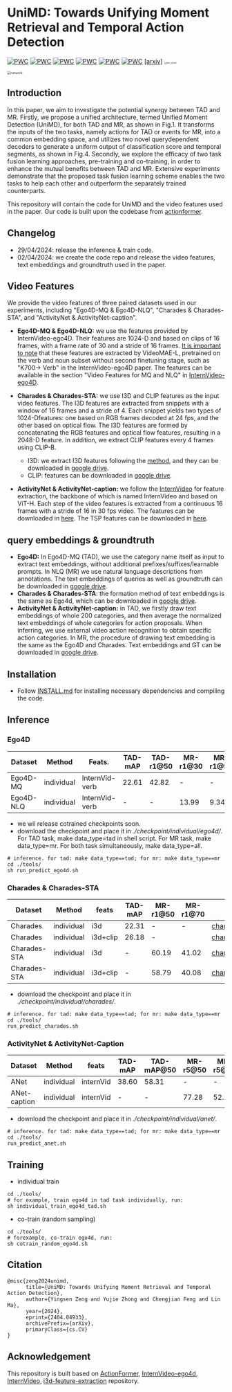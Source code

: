 # UniMD: Towards Unifying Moment Retrieval and Temporal Action Detection

[![PWC](https://img.shields.io/endpoint.svg?url=https://paperswithcode.com/badge/unimd-towards-unifying-moment-retrieval-and/natural-language-queries-on-ego4d)](https://paperswithcode.com/sota/natural-language-queries-on-ego4d?p=unimd-towards-unifying-moment-retrieval-and)
[![PWC](https://img.shields.io/endpoint.svg?url=https://paperswithcode.com/badge/unimd-towards-unifying-moment-retrieval-and/moment-queries-on-ego4d)](https://paperswithcode.com/sota/moment-queries-on-ego4d?p=unimd-towards-unifying-moment-retrieval-and)
[![PWC](https://img.shields.io/endpoint.svg?url=https://paperswithcode.com/badge/unimd-towards-unifying-moment-retrieval-and/moment-retrieval-on-charades-sta)](https://paperswithcode.com/sota/moment-retrieval-on-charades-sta?p=unimd-towards-unifying-moment-retrieval-and)
[![PWC](https://img.shields.io/endpoint.svg?url=https://paperswithcode.com/badge/unimd-towards-unifying-moment-retrieval-and/action-detection-on-charades)](https://paperswithcode.com/sota/action-detection-on-charades?p=unimd-towards-unifying-moment-retrieval-and)
[![PWC](https://img.shields.io/endpoint.svg?url=https://paperswithcode.com/badge/unimd-towards-unifying-moment-retrieval-and/temporal-action-localization-on-activitynet)](https://paperswithcode.com/sota/temporal-action-localization-on-activitynet?p=unimd-towards-unifying-moment-retrieval-and)
[![PWC](https://img.shields.io/endpoint.svg?url=https://paperswithcode.com/badge/unimd-towards-unifying-moment-retrieval-and/natural-language-moment-retrieval-on)](https://paperswithcode.com/sota/natural-language-moment-retrieval-on?p=unimd-towards-unifying-moment-retrieval-and)
[\[arxiv\]](https://arxiv.org/abs/2404.04933)
<img src="/Users/wilsontsang/Downloads/unimd/images/intro_unimd.png" alt="intro_unimd" style="zoom:30%;" />

<img src="/Users/wilsontsang/Downloads/unimd/images/network.png" alt="network" style="zoom:50%;" />


## Introduction

In this paper, we aim to investigate the potential synergy between TAD and MR. Firstly, we propose a unified architecture, termed Unified Moment Detection (UniMD), for both TAD and MR, as shown in Fig.1. It transforms the inputs of the two tasks, namely actions for TAD or events for MR, into a common embedding space, and utilizes two novel querydependent decoders to generate a uniform output of classification score and temporal segments, as shown in Fig.4. Secondly, we explore the efficacy of two task fusion learning approaches, pre-training and co-training, in order to enhance the mutual benefits between TAD and MR. Extensive experiments demonstrate that the proposed task fusion learning scheme enables the two tasks to help each other and outperform the separately trained counterparts.

This repository will contain the code for UniMD and the video features used in the paper. Our code is built upon the codebase from [actionformer](https://github.com/happyharrycn/actionformer_release).



## Changelog

* 29/04/2024: release the inference & train code.
* 02/04/2024: we create the code repo and release the video features, text embeddings and groundtruth used in the paper.

## Video Features

We provide the video features of three paired datasets used in our experiments, including "Ego4D-MQ & Ego4D-NLQ", "Charades & Charades-STA", and "ActivityNet & ActivityNet-caption".

* **Ego4D-MQ & Ego4D-NLQ:** we use the features provided by InternVideo-ego4D. Their features are 1024-D and based on clips of 16 frames, with a frame rate of 30 and a stride of 16 frames. <u>It is important to note</u> that these features are extracted by VideoMAE-L, pretrained on the verb and noun subset without second finetuning stage, such as "K700→ Verb" in the InternVideo-ego4D paper. The features can be available in the section "Video Features for MQ and NLQ" in [InternVideo-ego4D](https://github.com/OpenGVLab/ego4d-eccv2022-solutions). 
* **Charades & Charades-STA:** we use I3D and CLIP features as the input video features. The I3D features are extracted from snippets with a window of 16 frames and a stride of 4. Each snippet yields two types of 1024-Dfeatures: one based on RGB frames decoded at 24 fps, and the other based on optical flow. The I3D features are formed by concatenating the RGB features and optical flow features, resulting in a 2048-D feature. In addition, we extract CLIP features every 4 frames using CLIP-B. 
  * I3D: we extract I3D features following the [method](https://github.com/Finspire13/pytorch-i3d-feature-extraction), and they can be downloaded in [google drive](https://drive.google.com/file/d/1jivG3olcvhayAxE7waec7HoRwxFtJTlT/view?usp=sharing).
  * CLIP: features can be downloaded in [google drive](https://drive.google.com/file/d/1WtqmkPMS5kiXe9RFL6xYOEVdE8jle-2P/view?usp=sharing).

* **ActivityNet & ActivityNet-caption:** we follow the [InternVideo](https://arxiv.org/pdf/2212.03191.pdf) for feature extraction, the backbone of which is named InternVideo and based on ViT-H. Each step of the video features is extracted from a continuous 16 frames with a stride of 16 in 30 fps video. The features can be downloaded in [here](https://github.com/OpenGVLab/InternVideo/tree/main/InternVideo1/Downstream/Temporal-Action-Localization). The TSP features can be downloaded in [here](https://github.com/happyharrycn/actionformer_release?tab=readme-ov-file#to-reproduce-our-results-on-activitynet-13).

## query embeddings & groundtruth

* **Ego4D:** In Ego4D-MQ (TAD), we use the category name itself as input to extract text embeddings, without additional prefixes/suffixes/learnable prompts. In NLQ (MR) we use natural language descriptions from annotations. The text embeddings of queries as well as groundtruth can be downloaded in [google drive](https://drive.google.com/file/d/1Kefm4NtAdf3KIsMskvK5QpwGB1t2uwbA/view?usp=sharing).
* **Charades & Charades-STA**: the formation method of text embeddings is the same as Ego4d, which can be downloaded in [google drive](https://drive.google.com/file/d/1_Piovqjal4FD8NiHc6b9YadL0qeHLrT4/view?usp=sharing).
* **ActivityNet & ActivityNet-caption:** in TAD, we firstly draw text embeddings of whole 200 categories, and then average the normalized text embeddings of whole categories for action proposals. When inferring, we use external video action recognition to obtain specific action categories. In MR, the procedure of drawing text embedding is the same as the Ego4D and Charades. Text embeddings and GT can be downloaded in [google drive](https://drive.google.com/file/d/1RjCQkC1OkZpb-f8c1xCQAHjBLRzOCRnM/view?usp=drive_link).

## Installation

* Follow [INSTALL.md](./INSTALL.md) for installing necessary dependencies and compiling the code.

## Inference

### Ego4D

| Dataset   | Method     | Feats.         | TAD-mAP | TAD-r1@50 | MR-r1@30 | MR-r1@50 | checkpoint                                                   |
| --------- | ---------- | -------------- | ------- | --------- | -------- | -------- | ------------------------------------------------------------ |
| Ego4D-MQ  | individual | InternVid-verb | 22.61   | 42.82     | -        | -        | [ego4d_mq_individual.pth.tar](https://drive.google.com/file/d/16AMkzP9L606uZj2d-M1IFEi6fmBRR3wB/view?usp=drive_link) |
| Ego4D-NLQ | individual | InternVid-verb | -       | -         | 13.99    | 9.34     | [ego4d_nlq_individual.pth.tar](https://drive.google.com/file/d/1JfJmnejKNEbsnpDxsnyUy_QN_SMlCz-a/view?usp=drive_link) |

- we wil release cotrained checkpoints soon.
- download the checkpoint and place it in *./checkpoint/individual/ego4d/*. For TAD task, make data_type=tad in shell script. For MR task, make data_type=mr. For both task simultaneously, make data_type=all.

```
# inference. for tad: make data_type==tad; for mr: make data_type==mr
cd ./tools/
sh run_predict_ego4d.sh
```

### Charades & Charades-STA

| Dataset      | Method     | feats    | TAD-mAP | MR-r1@50 | MR-r1@70 | checkpoint                                                   |
| ------------ | ---------- | -------- | ------- | -------- | -------- | ------------------------------------------------------------ |
| Charades     | individual | i3d      | 22.31   | -        | -        | [charades_individual.pth.tar](https://drive.google.com/file/d/1PftFrX7XSzhAlERParIHNMdLgN9D-WiI/view?usp=drive_link) |
| Charades     | individual | i3d+clip | 26.18   | -        |          | [charades_i3dClip_individual.pth.tar](https://drive.google.com/file/d/1n9WNU9PQU9f0SAjKrHVzEfjVfgOxYUhK/view?usp=drive_link) |
| Charades-STA | individual | i3d      | -       | 60.19    | 41.02    | [charadesSTA_individual.pth.tar](https://drive.google.com/file/d/1qLrUQU1NDLvJzkXzyXM3WklL_8IXtqjw/view?usp=drive_link) |
| Charades-STA | individual | i3d+clip | -       | 58.79    | 40.08    | [charadesSTA_i3dClip_individual.pth.tar](https://drive.google.com/file/d/15j15o_gVk42SbYPV3bqEWjFdxKCHLQRk/view?usp=drive_link) |

* download the checkpoint and place it in *./checkpoint/individual/charades/*.

```
# inference. for tad: make data_type==tad; for mr: make data_type==mr
cd ./tools/
run_predict_charades.sh
```

### ActivityNet & ActivityNet-Caption

| Dataset      | Method     | feats     | TAD-mAP | TAD-mAP@50 | MR-r5@50 | MR-r5@70 | checkpoint                                                   |
| ------------ | ---------- | --------- | ------- | ---------- | -------- | -------- | ------------------------------------------------------------ |
| ANet         | individual | internVid | 38.60   | 58.31      | -        | -        | [anet_tad_individual.pth.tar](https://drive.google.com/file/d/1qmSud7da1CaidjmM0MXZmQWeVrJUzeqB/view?usp=drive_link) |
| ANet-caption | individual | internVid | -       | -          | 77.28    | 52.22    | [anet_caption_individual.pth.tar](https://drive.google.com/file/d/1e341eeaUbRn1mamTrMlnsPbs30aJnrJI/view?usp=drive_link) |

* download the checkpoint and place it in *./checkpoint/individual/anet/*.

```
# inference. for tad: make data_type==tad; for mr: make data_type==mr
cd ./tools/
run_predict_anet.sh
```



## Training

- individual train

```
cd ./tools/
# for example, train ego4d in tad task individually, run:
sh individual_train_ego4d_tad.sh
```

- co-train (random sampling)

```
cd ./tools/
# forexample, co-train ego4d, run:
sh cotrain_random_ego4d.sh
```



## Citation

```
@misc{zeng2024unimd,
      title={UniMD: Towards Unifying Moment Retrieval and Temporal Action Detection}, 
      author={Yingsen Zeng and Yujie Zhong and Chengjian Feng and Lin Ma},
      year={2024},
      eprint={2404.04933},
      archivePrefix={arXiv},
      primaryClass={cs.CV}
}
```


## Acknowledgement

This repository is built based on [ActionFormer](), [InternVideo-ego4d](https://github.com/OpenGVLab/ego4d-eccv2022-solutions), [InternVideo](https://github.com/OpenGVLab/InternVideo?tab=readme-ov-file), [i3d-feature-extraction](https://github.com/Finspire13/pytorch-i3d-feature-extraction) repository.
